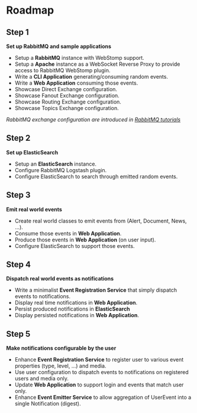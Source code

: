 Roadmap
=======

Step 1
------

**Set up RabbitMQ and sample applications**

- Setup a **RabbitMQ** instance with WebStomp support.
- Setup a **Apache** instance as a WebSocket Reverse Proxy to provide access to RabbitMQ WebStomp plugin.
- Write a **CLI Application** generating/consuming random events.
- Write a **Web Application** consuming those events.
- Showcase Direct Exchange configuration.
- Showcase Fanout Exchange configuration.
- Showcase Routing Exchange configuration.
- Showcase Topics Exchange configuration.

*RabbitMQ exchange configuration are introduced in [RabbitMQ tutorials](https://www.rabbitmq.com/tutorials/)*

Step 2
------

**Set up ElasticSearch**

- Setup an **ElasticSearch** instance. 
- Configure RabbitMQ Logstash plugin.
- Configure ElasticSearch to search through emitted random events.

Step 3
------

**Emit real world events**

- Create real world classes to emit events from (Alert, Document, News, ...).
- Consume those events in **Web Application**.
- Produce those events in **Web Application** (on user input).
- Configure ElasticSearch to support those events.

Step 4
------

**Dispatch real world events as notifications**

- Write a minimalist **Event Registration Service** that simply dispatch events to notifications.
- Display real time notifications in **Web Application**.
- Persist produced notifications in **ElasticSearch**
- Display persisted notifications in **Web Application**.


Step 5
------

**Make notifications configurable by the user**

- Enhance **Event Registration Service** to register user to various event properties (type, level, ...) and 
media.
- Use user configuration to dispatch events to notifications on registered users and media only.
- Update **Web Application** to support login and events that match user only.
- Enhance **Event Emitter Service** to allow aggregation of UserEvent into a single Notification (digest).
